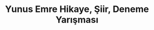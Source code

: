 ---
layout: all
headline: "Yunus Emre Hikaye, Şiir, Deneme Yarışması"
title: "Yunus Emre Hikaye, Şiir, Deneme Yarışması"
key: "yunus emre"
description: "Ülkemizde düzenli olarak tertiplenen Yunus Emre Hikaye, Şiir, Deneme Yarışmasını buradan inceleyebilirsiniz."
permalink: "mehmet-akif-ersoy-yarismalari/"
---
